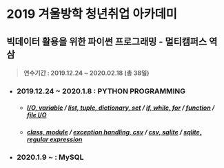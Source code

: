 # 2019 겨울방학 청년취업 아카데미
## 빅데이터 활용을 위한 파이썬 프로그래밍 - 멀티캠퍼스 역삼
> #### 연수기간 : 2019.12.24 ~ 2020.02.18 (총 38일)
* ### 2019.12.24 ~ 2020.1.8 : PYTHON PROGRAMMING
  - ##### [I/O, variable](https://github.com/samuel950523/winter_python/tree/master/p1224) / [list, tuple, dictionary, set](https://github.com/samuel950523/winter_python/tree/master/p1226) / [if, while, for](https://github.com/samuel950523/winter_python/tree/master/p1227) / [function](https://github.com/samuel950523/winter_python/tree/master/p1230) / [file I/O](https://github.com/samuel950523/winter_python/tree/master/p0102)
  - ##### [class, module](https://github.com/samuel950523/winter_python/tree/master/p0103) / [exception handling, csv](https://github.com/samuel950523/winter_python/tree/master/p0106) / [csv, sqlite](https://github.com/samuel950523/winter_python/tree/master/p0107) / [sqlite, regular expression](https://github.com/samuel950523/winter_python/tree/master/p0108)
* ### 2020.1.9 ~ : MySQL
